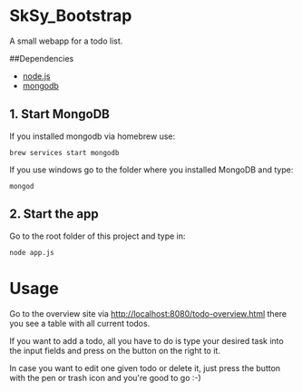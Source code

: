 # SkSy_Bootstrap
A small webapp for a todo list.

##Dependencies
- [node.js](https://nodejs.org/en/download/)
- [mongodb](https://docs.mongodb.com/manual/installation/)


## 1. Start MongoDB

If you installed mongodb via homebrew use:
```
brew services start mongodb
```

If you use windows go to the folder where you installed MongoDB and type:
```
mongod
```

## 2. Start the app

Go to the root folder of this project and type in:
```
node app.js
``` 

# Usage

Go to the overview site via [http://localhost:8080/todo-overview.html](http://localhost:8080/todo-overview.html) there you see a table with all current todos.

If you want to add a todo, all you have to do is type your desired task into the input fields and press on the button on the right to it.

In case you want to edit one given todo or delete it, just press the button with the pen or trash icon and you're good to go :-)